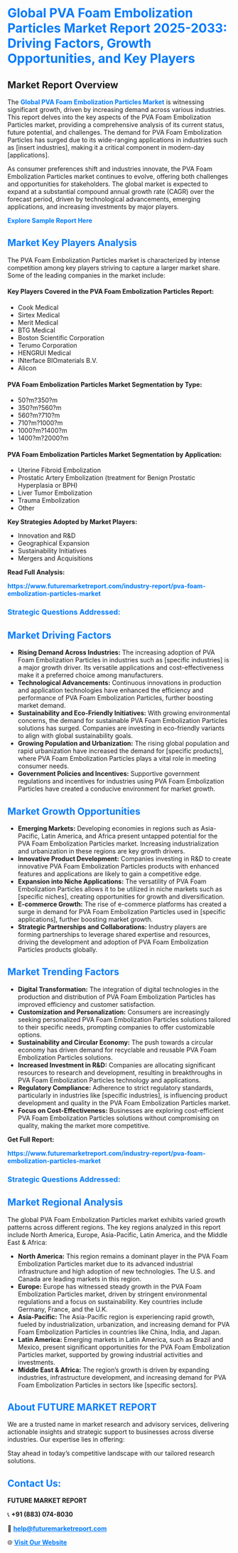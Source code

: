 <h1 style="color: #007BFF;">Global PVA Foam Embolization Particles Market Report 2025-2033: Driving Factors, Growth Opportunities, and Key Players</h1>

<section id="overview">
<h2>Market Report Overview</h2>
<p>The <a href="https://www.futuremarketreport.com/industry-report/pva-foam-embolization-particles-market" style="color: #007BFF; text-decoration: none;"><strong>Global PVA Foam Embolization Particles Market</strong></a> is witnessing significant growth, driven by increasing demand across various industries. This report delves into the key aspects of the PVA Foam Embolization Particles market, providing a comprehensive analysis of its current status, future potential, and challenges. The demand for PVA Foam Embolization Particles has surged due to its wide-ranging applications in industries such as [insert industries], making it a critical component in modern-day [applications].</p>
<p>As consumer preferences shift and industries innovate, the PVA Foam Embolization Particles market continues to evolve, offering both challenges and opportunities for stakeholders. The global market is expected to expand at a substantial compound annual growth rate (CAGR) over the forecast period, driven by technological advancements, emerging applications, and increasing investments by major players.</p>
</section>

<section id="overview">
<p><a href="https://www.futuremarketreport.com/request-sample/reportId=59845" style="color: #007BFF; text-decoration: none;"><strong>Explore Sample Report Here</strong></a></p>
</section>

<section id="key-players">
<h2 style="color: #007BFF;">Market Key Players Analysis</h2>
<p>The PVA Foam Embolization Particles market is characterized by intense competition among key players striving to capture a larger market share. Some of the leading companies in the market include:</p>
<h4>Key Players Covered in the PVA Foam Embolization Particles Report:</h4>
<ul><li>Cook Medical</li><li>Sirtex Medical</li><li>Merit Medical</li><li>BTG Medical</li><li>Boston Scientific Corporation</li><li>Terumo Corporation</li><li>HENGRUI Medical</li><li>INterface BIOmaterials B.V.</li><li>Alicon</li></ul>
<h4>PVA Foam Embolization Particles Market Segmentation by Type:</h4>
<ul><li>50?m?350?m</li><li>350?m?560?m</li><li>560?m?710?m</li><li>710?m?1000?m</li><li>1000?m?1400?m</li><li>1400?m?2000?m</li></ul>

<h4>PVA Foam Embolization Particles Market Segmentation by Application:</h4>
<ul><li>Uterine Fibroid Embolization</li><li>Prostatic Artery Embolization (treatment for Benign Prostatic Hyperplasia or BPH)</li><li>Liver Tumor Embolization</li><li>Trauma Embolization</li><li>Other</li></ul>
<p><strong>Key Strategies Adopted by Market Players:</strong></p>
<ul>
<li>Innovation and R&D</li>
<li>Geographical Expansion</li>
<li>Sustainability Initiatives</li>
<li>Mergers and Acquisitions</li>
</ul>
</section>

<section>
<p><strong>Read Full Analysis: </strong></p><a href="https://www.futuremarketreport.com/industry-report/pva-foam-embolization-particles-market" style="color: #007BFF; text-decoration: none;"><strong>https://www.futuremarketreport.com/industry-report/pva-foam-embolization-particles-market</strong></a>
<h3 style="color: #007BFF;">Strategic Questions Addressed:</h3>
</section>

<section id="driving-factors">
<h2 style="color: #007BFF;">Market Driving Factors</h2>
<ul>
<li><strong>Rising Demand Across Industries:</strong> The increasing adoption of PVA Foam Embolization Particles in industries such as [specific industries] is a major growth driver. Its versatile applications and cost-effectiveness make it a preferred choice among manufacturers.</li>
<li><strong>Technological Advancements:</strong> Continuous innovations in production and application technologies have enhanced the efficiency and performance of PVA Foam Embolization Particles, further boosting market demand.</li>
<li><strong>Sustainability and Eco-Friendly Initiatives:</strong> With growing environmental concerns, the demand for sustainable PVA Foam Embolization Particles solutions has surged. Companies are investing in eco-friendly variants to align with global sustainability goals.</li>
<li><strong>Growing Population and Urbanization:</strong> The rising global population and rapid urbanization have increased the demand for [specific products], where PVA Foam Embolization Particles plays a vital role in meeting consumer needs.</li>
<li><strong>Government Policies and Incentives:</strong> Supportive government regulations and incentives for industries using PVA Foam Embolization Particles have created a conducive environment for market growth.</li>
</ul>
</section>

<section id="growth-opportunities">
<h2 style="color: #007BFF;">Market Growth Opportunities</h2>
<ul>
<li><strong>Emerging Markets:</strong> Developing economies in regions such as Asia-Pacific, Latin America, and Africa present untapped potential for the PVA Foam Embolization Particles market. Increasing industrialization and urbanization in these regions are key growth drivers.</li>
<li><strong>Innovative Product Development:</strong> Companies investing in R&D to create innovative PVA Foam Embolization Particles products with enhanced features and applications are likely to gain a competitive edge.</li>
<li><strong>Expansion into Niche Applications:</strong> The versatility of PVA Foam Embolization Particles allows it to be utilized in niche markets such as [specific niches], creating opportunities for growth and diversification.</li>
<li><strong>E-commerce Growth:</strong> The rise of e-commerce platforms has created a surge in demand for PVA Foam Embolization Particles used in [specific applications], further boosting market growth.</li>
<li><strong>Strategic Partnerships and Collaborations:</strong> Industry players are forming partnerships to leverage shared expertise and resources, driving the development and adoption of PVA Foam Embolization Particles products globally.</li>
</ul>
</section>

<section id="trending-factors">
<h2 style="color: #007BFF;">Market Trending Factors</h2>
<ul>
<li><strong>Digital Transformation:</strong> The integration of digital technologies in the production and distribution of PVA Foam Embolization Particles has improved efficiency and customer satisfaction.</li>
<li><strong>Customization and Personalization:</strong> Consumers are increasingly seeking personalized PVA Foam Embolization Particles solutions tailored to their specific needs, prompting companies to offer customizable options.</li>
<li><strong>Sustainability and Circular Economy:</strong> The push towards a circular economy has driven demand for recyclable and reusable PVA Foam Embolization Particles solutions.</li>
<li><strong>Increased Investment in R&D:</strong> Companies are allocating significant resources to research and development, resulting in breakthroughs in PVA Foam Embolization Particles technology and applications.</li>
<li><strong>Regulatory Compliance:</strong> Adherence to strict regulatory standards, particularly in industries like [specific industries], is influencing product development and quality in the PVA Foam Embolization Particles market.</li>
<li><strong>Focus on Cost-Effectiveness:</strong> Businesses are exploring cost-efficient PVA Foam Embolization Particles solutions without compromising on quality, making the market more competitive.</li>
</ul>
</section>

<section>
<p><strong>Get Full Report: </strong></p><a href="https://www.futuremarketreport.com/industry-report/pva-foam-embolization-particles-market" style="color: #007BFF; text-decoration: none;"><strong>https://www.futuremarketreport.com/industry-report/pva-foam-embolization-particles-market</strong></a>
<h3 style="color: #007BFF;">Strategic Questions Addressed:</h3>
</section>


<section id="regional-analysis">
<h2 style="color: #007BFF;">Market Regional Analysis</h2>
<p>The global PVA Foam Embolization Particles market exhibits varied growth patterns across different regions. The key regions analyzed in this report include North America, Europe, Asia-Pacific, Latin America, and the Middle East & Africa:</p>
<ul>
<li><strong>North America:</strong> This region remains a dominant player in the PVA Foam Embolization Particles market due to its advanced industrial infrastructure and high adoption of new technologies. The U.S. and Canada are leading markets in this region.</li>
<li><strong>Europe:</strong> Europe has witnessed steady growth in the PVA Foam Embolization Particles market, driven by stringent environmental regulations and a focus on sustainability. Key countries include Germany, France, and the U.K.</li>
<li><strong>Asia-Pacific:</strong> The Asia-Pacific region is experiencing rapid growth, fueled by industrialization, urbanization, and increasing demand for PVA Foam Embolization Particles in countries like China, India, and Japan.</li>
<li><strong>Latin America:</strong> Emerging markets in Latin America, such as Brazil and Mexico, present significant opportunities for the PVA Foam Embolization Particles market, supported by growing industrial activities and investments.</li>
<li><strong>Middle East & Africa:</strong> The region’s growth is driven by expanding industries, infrastructure development, and increasing demand for PVA Foam Embolization Particles in sectors like [specific sectors].</li>
</ul>
</section>

<footer>
<h2 style="color: #007BFF;">About FUTURE MARKET REPORT</h2>
<p>We are a trusted name in market research and advisory services, delivering actionable insights and strategic support to businesses across diverse industries. Our expertise lies in offering:</p>

<p>Stay ahead in today’s competitive landscape with our tailored research solutions.</p>

<h2 style="color: #007BFF;">Contact Us:</h2>
<p><strong>FUTURE MARKET REPORT</strong></p>
<p>📞 <strong>+91 (883) 074-8030</strong></p>
<p>📧 <strong><a href="mailto:help@futuremarketreport.com" style="color: #007BFF;">help@futuremarketreport.com</a></strong></p>
<p>🌐 <strong><a href="https://www.futuremarketreport.com/" style="color: #007BFF;">Visit Our Website</a></strong></p>
</footer>